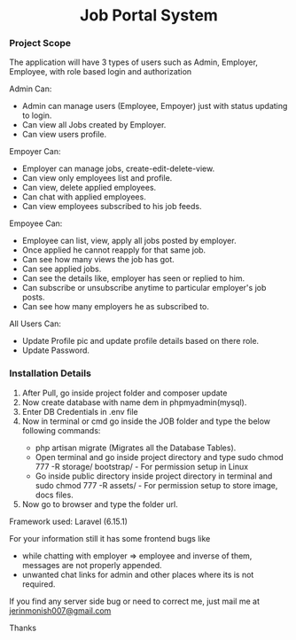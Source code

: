 <h1 align="center">Job Portal System</h1>
<h3>Project Scope</h3>
<p>The application will have 3 types of users such as Admin, Employer, Employee, with role based login and authorization </p>
<p>Admin Can:</p>
<ul>
    <li>Admin can manage users (Employee, Empoyer) just with status updating to login.</li>
    <li>Can view all Jobs created by Employer.</li>
    <li>Can view users profile.</li>
</ul>

<p>Empoyer Can:</p>
    <ul>
        <li>Employer can manage jobs, create-edit-delete-view.</li>
        <li>Can view only employees list and profile.</li>
        <li>Can view, delete applied employees.</li>
        <li>Can chat with applied employees.</li>
        <li>Can view employees subscribed to his job feeds.</li>
    </ul>
    
<p>Empoyee Can:</p>
    <ul>
        <li>Employee can list, view, apply all jobs posted by employer.</li>
        <li>Once applied he cannot reapply for that same job.</li>
        <li>Can see how many views the job has got.</li>
        <li>Can see applied jobs.</li>
        <li>Can see the details like, employer has seen or replied to him.</li>
        <li>Can subscribe or unsubscribe anytime to particular employer's job posts.</li>
        <li>Can see how many employers he as subscribed to. </li>
    </ul>
    
<p>All Users Can: </p>
    <ul>
        <li>Update Profile pic and update profile details based on there role. </li>
        <li>Update Password.</li>
    </ul>

<h3>Installation Details</h3>
<ol>
    <li>After Pull, go inside project folder and composer update</li>
    <li>Now create database with name dem in phpmyadmin(mysql).</li>
    <li>Enter DB Credentials in .env file</li>
    <li>Now in terminal or cmd go inside the JOB folder and type the below following commands:</li>
        <ul>
            <li>php artisan migrate (Migrates all the Database Tables).</li>
            <li>Open terminal and go inside project directory and type sudo chmod 777 -R storage/ bootstrap/ - For permission setup in Linux</li>
            <li>Go inside public directory inside project directory in terminal and sudo chmod 777 -R assets/ - For permission setup to store image, docs files.</li>
        </ul>
    <li>Now go to browser and type the folder url.</li>
</ol>

<p>Framework used: Laravel (6.15.1)</p>

<p>For your information still it has some frontend bugs like</p>
    <ul>
        <li>while chatting with employer => employee and inverse of them, messages are not properly appended.</li>
        <li>unwanted chat links for admin and other places where its is not required.</li>
    </ul>

<p>If you find any server side bug or need to correct me, just mail me at <a href="mailto:jerinmonish007@gmail.com">jerinmonish007@gmail.com</a></p>
<p>Thanks</p>
